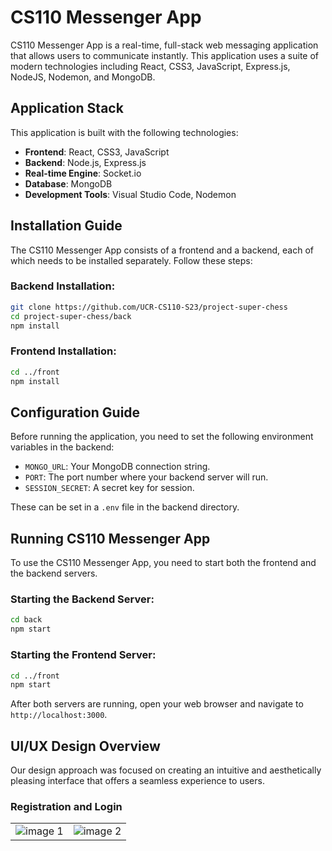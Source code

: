 # CS110 Messenger App

CS110 Messenger App is a real-time, full-stack web messaging application that allows users to communicate instantly. This application uses a suite of modern technologies including React, CSS3, JavaScript, Express.js, NodeJS, Nodemon, and MongoDB.

## Application Stack

This application is built with the following technologies:

- **Frontend**: React, CSS3, JavaScript
- **Backend**: Node.js, Express.js
- **Real-time Engine**: Socket.io
- **Database**: MongoDB
- **Development Tools**: Visual Studio Code, Nodemon

## Installation Guide

The CS110 Messenger App consists of a frontend and a backend, each of which needs to be installed separately. Follow these steps:

### Backend Installation:

```bash
git clone https://github.com/UCR-CS110-S23/project-super-chess
cd project-super-chess/back
npm install
```

### Frontend Installation:

```bash
cd ../front
npm install
```

## Configuration Guide

Before running the application, you need to set the following environment variables in the backend:

- `MONGO_URL`: Your MongoDB connection string.
- `PORT`: The port number where your backend server will run.
- `SESSION_SECRET`: A secret key for session.

These can be set in a `.env` file in the backend directory.

## Running CS110 Messenger App

To use the CS110 Messenger App, you need to start both the frontend and the backend servers.

### Starting the Backend Server:

```bash
cd back
npm start
```

### Starting the Frontend Server:

```bash
cd ../front
npm start
```

After both servers are running, open your web browser and navigate to `http://localhost:3000`.

## UI/UX Design Overview

Our design approach was focused on creating an intuitive and aesthetically pleasing interface that offers a seamless experience to users. 

### Registration and Login

<table>
  <tr>
    <td>
        <img src="https://github.com/UCR-CS110-S23/project-super-chess/assets/49822431/b27fb109-ba61-40d4-af5b-e13aa5057014" alt="image 1">
    </td>
    <td>
        <img src="https://github.com/UCR-CS110-S23/project-super-chess/assets/49822431/05335204-2b52-4a38-85f3-36caee247cb8" alt="image 2">
    </td>
  </tr>
</table>

<!-- ### Chatroom Lobby


### Chatroom -->

